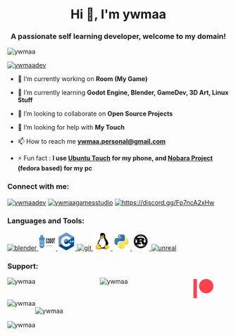 <h1 align="center">Hi 👋, I'm ywmaa</h1>
<h3 align="center">A passionate self learning developer, welcome to my domain!</h3>

<p align="left"> <img src="https://komarev.com/ghpvc/?username=ywmaa&label=Profile%20views&color=0e75b6&style=flat" alt="ywmaa" /> </p>

<p align="left"> <a href="https://twitter.com/ywmaadev" target="blank"><img src="https://img.shields.io/twitter/follow/ywmaadev?logo=twitter&style=for-the-badge" alt="ywmaadev" /></a> </p>

- 🔭 I’m currently working on **Room (My Game)**

- 🌱 I’m currently learning **Godot Engine, Blender, GameDev, 3D Art, Linux Stuff**

- 👯 I’m looking to collaborate on **Open Source Projects**

- 🤝 I’m looking for help with **My Touch**

- 📫 How to reach me **ywmaa.personal@gmail.com**

- ⚡ Fun fact : **I use <a href="https://ubuntu-touch.io/" target="blank">Ubuntu Touch</a> for my phone, and <a href="https://nobaraproject.org/" target="blank">Nobara Project</a> (fedora based) for my pc**

<h3 align="left">Connect with me:</h3>
<p align="left">
<a href="https://twitter.com/ywmaadev" target="blank"><img align="center" src="https://raw.githubusercontent.com/rahuldkjain/github-profile-readme-generator/master/src/images/icons/Social/twitter.svg" alt="ywmaadev" height="30" width="40" /></a>
<a href="https://www.youtube.com/c/ywmaagamesstudio" target="blank"><img align="center" src="https://raw.githubusercontent.com/rahuldkjain/github-profile-readme-generator/master/src/images/icons/Social/youtube.svg" alt="ywmaagamesstudio" height="30" width="40" /></a>
<a href="https://discord.gg/https://discord.gg/Fp7ncA2xHw" target="blank"><img align="center" src="https://raw.githubusercontent.com/rahuldkjain/github-profile-readme-generator/master/src/images/icons/Social/discord.svg" alt="https://discord.gg/Fp7ncA2xHw" height="30" width="40" /></a>
</p>

<h3 align="left">Languages and Tools:</h3>
<p align="left"> <a href="https://www.blender.org/" target="_blank" rel="noreferrer"> <img src="https://download.blender.org/branding/community/blender_community_badge_white.svg" alt="blender" width="40" height="40"/> </a> <a href="https://www.godotengine.org/" target="_blank" rel="noreferrer"> <img src="https://raw.githubusercontent.com/godotengine/godot/master/logo.svg" alt="godot" width="40" height="40"/> </a> <a href="https://www.w3schools.com/cpp/" target="_blank" rel="noreferrer"> <img src="https://raw.githubusercontent.com/devicons/devicon/master/icons/cplusplus/cplusplus-original.svg" alt="cplusplus" width="40" height="40"/> </a> <a href="https://git-scm.com/" target="_blank" rel="noreferrer"> <img src="https://www.vectorlogo.zone/logos/git-scm/git-scm-icon.svg" alt="git" width="40" height="40"/> </a> <a href="https://www.linux.org/" target="_blank" rel="noreferrer"> <img src="https://raw.githubusercontent.com/devicons/devicon/master/icons/linux/linux-original.svg" alt="linux" width="40" height="40"/> </a> <a href="https://www.python.org" target="_blank" rel="noreferrer"> <img src="https://raw.githubusercontent.com/devicons/devicon/master/icons/python/python-original.svg" alt="python" width="40" height="40"/> </a> <a href="https://www.rust-lang.org" target="_blank" rel="noreferrer"> <img src="https://raw.githubusercontent.com/devicons/devicon/master/icons/rust/rust-plain.svg" alt="rust" width="40" height="40"/> </a> <a href="https://unrealengine.com/" target="_blank" rel="noreferrer"> <img src="https://raw.githubusercontent.com/kenangundogan/fontisto/036b7eca71aab1bef8e6a0518f7329f13ed62f6b/icons/svg/brand/unreal-engine.svg" alt="unreal" width="40" height="40"/> </a> </p>

<h3 align="left">Support:</h3>
<p><a href="https://www.buymeacoffee.com/ywmaa"> <img align="left" src="https://cdn.buymeacoffee.com/buttons/v2/default-yellow.png" height="50" width="210" alt="ywmaa" /></a><a href="https://ko-fi.com/ywmaa"> <img align="left" src="https://cdn.ko-fi.com/cdn/kofi3.png?v=3" height="50" width="210" alt="ywmaa" /></a><a href="https://patreon.com/YwmaaStudio"> <img align="left" src="https://raw.githubusercontent.com/ywmaa/ywmaa/main/Digital-Patreon-Logo_FieryCoral.png" height="50" width="50" alt="ywmaa" /></a></p>

<br>
<br>

<p><img align="left" src="https://github-readme-stats.vercel.app/api/top-langs?username=ywmaa&show_icons=true&locale=en&layout=compact" alt="ywmaa" /></p>

<p>&nbsp;<img align="center" src="https://github-readme-stats.vercel.app/api?username=ywmaa&show_icons=true&locale=en" alt="ywmaa" /></p>

<p><img align="center" src="https://github-readme-streak-stats.herokuapp.com/?user=ywmaa&" alt="ywmaa" /></p>


